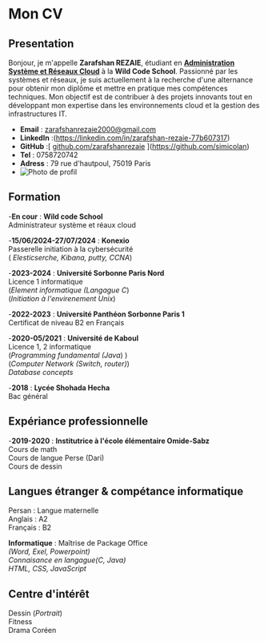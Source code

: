 # Mon CV

## Presentation

Bonjour, je m'appelle **Zarafshan REZAIE**, étudiant en **<ins>Administration Système et Réseaux Cloud</ins>** à la **Wild Code School**. Passionné par les systèmes et réseaux, je suis actuellement à la recherche d'une alternance pour obtenir mon diplôme et mettre en pratique mes compétences techniques. Mon objectif est de contribuer à des projets innovants tout en développant mon expertise dans les environnements cloud et la gestion des infrastructures IT.

- **Email** : zarafshanrezaie2000@gmail.com  
- **LinkedIn** :(https://linkedin.com/in/zarafshan-rezaie-77b607317)
- **GitHub** :[ [github.com/zarafshanrezaie](https://github.com/zarafshanrezaie)  ](https://github.com/simicolan)
- **Tel** : 0758720742
- **Adress** : 79 rue d'hautpoul, 75019 Paris
- ![[Photo de profil](https://via.placeholder.com/150 "Jean Dupont") ](https://avatars.githubusercontent.com/u/75810206?s=96&v=4) 

## Formation

  	
-**En cour** : **Wild code School**</br>
Administrateur système et réaux cloud
	
-**15/06/2024-27/07/2024** : **Konexio** </br>
Passerelle initiation à la cybersécurité </br>
( <i>Elesticserche, Kibana, putty, CCNA</i>)
	
	
-**2023-2024** : **Université Sorbonne Paris Nord**</br>
Licence 1 informatique </br>
(<i>Element informatique (Langague C</i>)</br>
(<i>Initiation à l'envirenement Unix</i>)</br>

 	
-**2022-2023** : **Université Panthéon Sorbonne Paris 1**</br>
Certificat de niveau B2 en Français

 	
-**2020-05/2021** : **Université de Kaboul**</br>
Licence 1, 2 informatique</br>
(<i>Programming fundamental (Java</i>) )</br>
(<i>Computer Network (Switch, router)</i>)</br>
 <i>Database concepts</i>

	
-**2018** : **Lycée Shohada Hecha**</br>
Bac général

## Expériance professionnelle
 
 -**2019-2020** : **Institutrice à l'école élémentaire Omide-Sabz**</br>
Cours de math</br>
Cours de langue Perse (Dari)</br>
Cours de dessin</br>

## Langues étranger & compétance informatique</br>
Persan : Langue maternelle</br>
Anglais : A2</br>
Français : B2</br>

**Informatique** : Maîtrise de Package Office </br>
_(Word, Exel, Powerpoint)_ </br> 
_Connaisance en langague(C, Java)_</br>
_HTML, CSS, JavaScript_
	 		

## Centre d'intérêt 
Dessin (_Portrait_)</br>
Fitness</br>
Drama Coréen</br>
 
